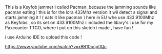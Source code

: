 This is a Keyfob jammer i called Pacman ,because the jamming sounds like pacman eating !
this is for the lora 433Mhz version it wil detect a signal and starts jamming it ! ( eats it like pacman )
here in EU whe use 433.9100Mhz as Keyfobs , so its set on 433.9100Mhz
i included the libary's i use for my Paxcounter TTGO, where i put on this sketch i made ,
have fun !

i use Arduino IDE to upload this code !

https://www.youtube.com/watch?v=xBB10ocg0Qc
